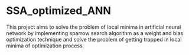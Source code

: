 # SSA_optimized_ANN
This project aims to solve the problem of local minima in artificial neural network by implementing sparrow search algorithm as a weight and bias optimization technique and solve the problem of getting trapped in local minima of optimization process.
